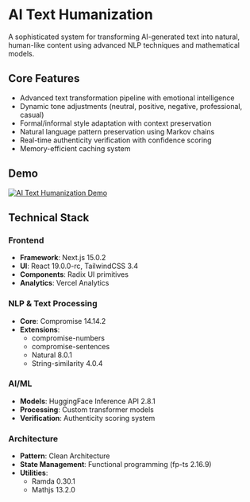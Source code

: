 # AI Text Humanization

A sophisticated system for transforming AI-generated text into natural, human-like content using advanced NLP techniques and mathematical models.

## Core Features

- Advanced text transformation pipeline with emotional intelligence
- Dynamic tone adjustments (neutral, positive, negative, professional, casual)
- Formal/informal style adaptation with context preservation
- Natural language pattern preservation using Markov chains
- Real-time authenticity verification with confidence scoring
- Memory-efficient caching system

## Demo

[![AI Text Humanization Demo](https://img.youtube.com/vi/8ym-5hcz_Eg/0.jpg)](https://youtu.be/8ym-5hcz_Eg)

## Technical Stack

### Frontend

- **Framework**: Next.js 15.0.2
- **UI**: React 19.0.0-rc, TailwindCSS 3.4
- **Components**: Radix UI primitives
- **Analytics**: Vercel Analytics

### NLP & Text Processing

- **Core**: Compromise 14.14.2
- **Extensions**:
  - compromise-numbers
  - compromise-sentences
  - Natural 8.0.1
  - String-similarity 4.0.4

### AI/ML

- **Models**: HuggingFace Inference API 2.8.1
- **Processing**: Custom transformer models
- **Verification**: Authenticity scoring system

### Architecture

- **Pattern**: Clean Architecture
- **State Management**: Functional programming (fp-ts 2.16.9)
- **Utilities**:
  - Ramda 0.30.1
  - Mathjs 13.2.0
